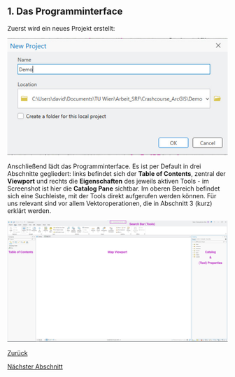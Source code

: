 ## 1. Das Programminterface
Zuerst wird ein neues Projekt erstellt:

![Screenshot vom Dialog "New Project"](./img/new.jpg)

Anschließend lädt das Programminterface. Es ist per Default in drei Abschnitte gegliedert: links befindet sich der **Table of Contents**, zentral der **Viewport** und rechts die **Eigenschaften** des jeweils aktiven Tools - im Screenshot ist hier die **Catalog Pane** sichtbar. Im oberen Bereich befindet sich eine Suchleiste, mit der Tools direkt aufgerufen werden können. Für uns relevant sind vor allem Vektoroperationen, die in Abschnitt 3 (kurz) erklärt werden.

![Screenshot von ArcGIS Pro 3.4.2](./img/arcgis_ui.jpg)

[Zurück](./README.md)

[Nächster Abschnitt](./add_content.md)
